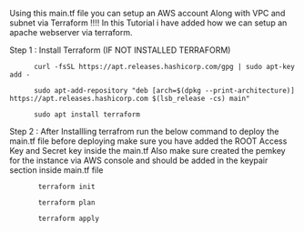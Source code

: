 Using this main.tf file you can setup an AWS account Along with VPC and subnet via Terraform !!!!
In this Tutorial i have  added how  we can setup an apache  webserver via terraform.


Step 1 : Install Terraform  (IF NOT INSTALLED TERRAFORM)

          curl -fsSL https://apt.releases.hashicorp.com/gpg | sudo apt-key add -

          sudo apt-add-repository "deb [arch=$(dpkg --print-architecture)] https://apt.releases.hashicorp.com $(lsb_release -cs) main"

          sudo apt install terraform

Step 2 : After Installling terrafrom run the below command to deploy the main.tf file 
         before  deploying make sure you have added the ROOT Access Key and Secret key inside the main.tf Also make sure created the pemkey for the instance
         via AWS console  and should be added  in the keypair section inside main.tf file

           terraform init
           
           terraform plan
           
           terraform apply
